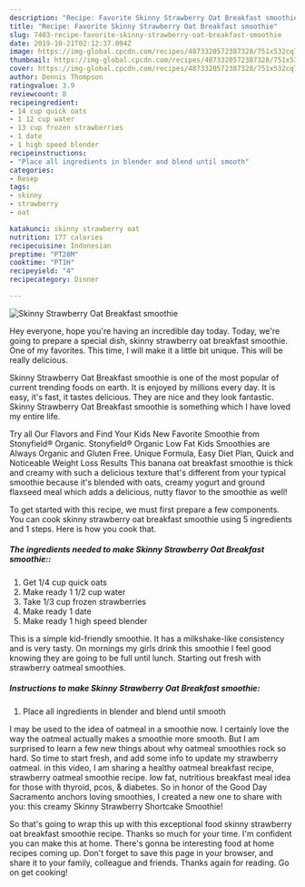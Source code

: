 ```yaml
---
description: "Recipe: Favorite Skinny Strawberry Oat Breakfast smoothie"
title: "Recipe: Favorite Skinny Strawberry Oat Breakfast smoothie"
slug: 7403-recipe-favorite-skinny-strawberry-oat-breakfast-smoothie
date: 2019-10-21T02:12:37.094Z
image: https://img-global.cpcdn.com/recipes/4873320572387328/751x532cq70/skinny-strawberry-oat-breakfast-smoothie-recipe-main-photo.jpg
thumbnail: https://img-global.cpcdn.com/recipes/4873320572387328/751x532cq70/skinny-strawberry-oat-breakfast-smoothie-recipe-main-photo.jpg
cover: https://img-global.cpcdn.com/recipes/4873320572387328/751x532cq70/skinny-strawberry-oat-breakfast-smoothie-recipe-main-photo.jpg
author: Dennis Thompson
ratingvalue: 3.9
reviewcount: 8
recipeingredient:
- 14 cup quick oats
- 1 12 cup water
- 13 cup frozen strawberries
- 1 date
- 1 high speed blender
recipeinstructions:
- "Place all ingredients in blender and blend until smooth"
categories:
- Resep
tags:
- skinny
- strawberry
- oat

katakunci: skinny strawberry oat
nutrition: 177 calories
recipecuisine: Indonesian
preptime: "PT28M"
cooktime: "PT1H"
recipeyield: "4"
recipecategory: Dinner

---
```



![Skinny Strawberry Oat Breakfast smoothie](https://img-global.cpcdn.com/recipes/4873320572387328/751x532cq70/skinny-strawberry-oat-breakfast-smoothie-recipe-main-photo.jpg)

Hey everyone, hope you're having an incredible day today. Today, we're going to prepare a special dish, skinny strawberry oat breakfast smoothie. One of my favorites. This time, I will make it a little bit unique. This will be really delicious.

Skinny Strawberry Oat Breakfast smoothie is one of the most popular of current trending foods on earth. It is enjoyed by millions every day. It is easy, it's fast, it tastes delicious. They are nice and they look fantastic. Skinny Strawberry Oat Breakfast smoothie is something which I have loved my entire life.

Try all Our Flavors and Find Your Kids New Favorite Smoothie from Stonyfield® Organic. Stonyfield® Organic Low Fat Kids Smoothies are Always Organic and Gluten Free. Unique Formula, Easy Diet Plan, Quick and Noticeable Weight Loss Results This banana oat breakfast smoothie is thick and creamy with such a delicious texture that&#39;s different from your typical smoothie because it&#39;s blended with oats, creamy yogurt and ground flaxseed meal which adds a delicious, nutty flavor to the smoothie as well!


To get started with this recipe, we must first prepare a few components. You can cook skinny strawberry oat breakfast smoothie using 5 ingredients and 1 steps. Here is how you cook that.

##### The ingredients needed to make Skinny Strawberry Oat Breakfast smoothie::

1. Get 1/4 cup quick oats
1. Make ready 1 1/2 cup water
1. Take 1/3 cup frozen strawberries
1. Make ready 1 date
1. Make ready 1 high speed blender


This is a simple kid-friendly smoothie. It has a milkshake-like consistency and is very tasty. On mornings my girls drink this smoothie I feel good knowing they are going to be full until lunch. Starting out fresh with strawberry oatmeal smoothies. 

##### Instructions to make Skinny Strawberry Oat Breakfast smoothie:

1. Place all ingredients in blender and blend until smooth


I may be used to the idea of oatmeal in a smoothie now. I certainly love the way the oatmeal actually makes a smoothie more smooth. But I am surprised to learn a few new things about why oatmeal smoothies rock so hard. So time to start fresh, and add some info to update my strawberry oatmeal. in this video, I am sharing a healthy oatmeal breakfast recipe, strawberry oatmeal smoothie recipe. low fat, nutritious breakfast meal idea for those with thyroid, pcos, &amp; diabetes. So in honor of the Good Day Sacramento anchors loving smoothies, I created a new one to share with you: this creamy Skinny Strawberry Shortcake Smoothie! 

So that's going to wrap this up with this exceptional food skinny strawberry oat breakfast smoothie recipe. Thanks so much for your time. I'm confident you can make this at home. There's gonna be interesting food at home recipes coming up. Don't forget to save this page in your browser, and share it to your family, colleague and friends. Thanks again for reading. Go on get cooking!
